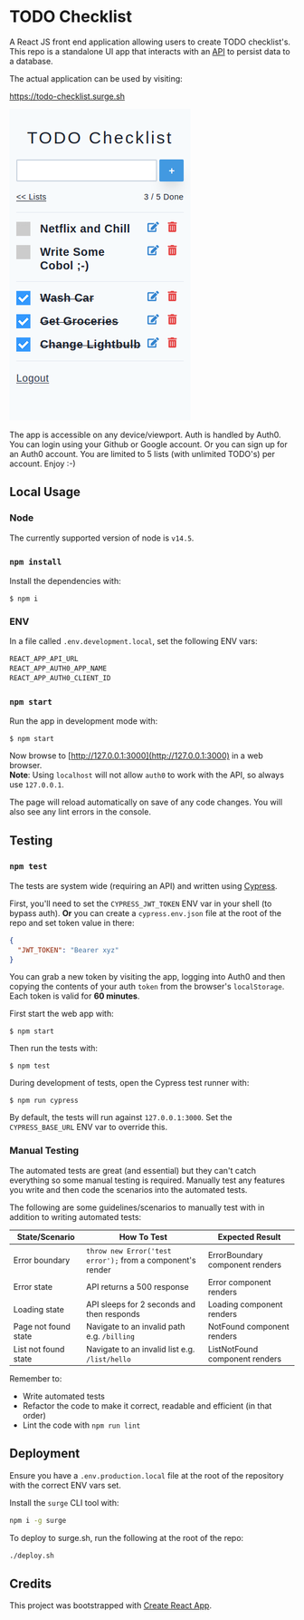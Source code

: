 # TODO Checklist

A React JS front end application allowing users to create TODO checklist's. This repo is a standalone UI app that interacts with an [API](https://github.com/michaeltelford/todo_api) to persist data to a database.

The actual application can be used by visiting:

https://todo-checklist.surge.sh

![iPhone 5 SE](https://github.com/michaeltelford/todo/raw/assets/assets/TODO.png)

The app is accessible on any device/viewport. Auth is handled by Auth0. You can login using your Github or Google account. Or you can sign up for an Auth0 account. You are limited to 5 lists (with unlimited TODO's) per account. Enjoy :-)

## Local Usage

### Node

The currently supported version of node is `v14.5`.

### `npm install`

Install the dependencies with:

    $ npm i

### ENV

In a file called `.env.development.local`, set the following ENV vars:

```sh
REACT_APP_API_URL
REACT_APP_AUTH0_APP_NAME
REACT_APP_AUTH0_CLIENT_ID
```

### `npm start`

Run the app in development mode with:

    $ npm start

Now browse to [http://127.0.0.1:3000](http://127.0.0.1:3000) in a web browser.<br />
**Note**: Using `localhost` will not allow `auth0` to work with the API, so always use `127.0.0.1`.

The page will reload automatically on save of any code changes. You will also see any lint errors in the console.

## Testing

### `npm test`

The tests are system wide (requiring an API) and written using [Cypress](https://cypress.io).

First, you'll need to set the `CYPRESS_JWT_TOKEN` ENV var in your shell (to bypass auth). **Or** you can create a `cypress.env.json` file at the root of the repo and set token value in there:

```json
{
  "JWT_TOKEN": "Bearer xyz"
}
```

You can grab a new token by visiting the app, logging into Auth0 and then copying the contents of your auth `token` from the browser's `localStorage`. Each token is valid for **60 minutes**.

First start the web app with:

    $ npm start

Then run the tests with:

    $ npm test

During development of tests, open the Cypress test runner with:

    $ npm run cypress

By default, the tests will run against `127.0.0.1:3000`. Set the `CYPRESS_BASE_URL` ENV var to override this.

### Manual Testing

The automated tests are great (and essential) but they can't catch everything so some manual testing is required. Manually test any features you write and then code the scenarios into the automated tests.

The following are some guidelines/scenarios to manually test with in addition to writing automated tests:

| State/Scenario       | How To Test                                                | Expected Result                 |
| -------------------- | ---------------------------------------------------------- | ------------------------------- |
| Error boundary       | `throw new Error('test error');` from a component's render | ErrorBoundary component renders |
| Error state          | API returns a 500 response                                 | Error component renders         |
| Loading state        | API sleeps for 2 seconds and then responds                 | Loading component renders       |
| Page not found state | Navigate to an invalid path e.g. `/billing`                | NotFound component renders      |
| List not found state | Navigate to an invalid list e.g. `/list/hello`             | ListNotFound component renders  |

Remember to:

- Write automated tests
- Refactor the code to make it correct, readable and efficient (in that order)
- Lint the code with `npm run lint`

## Deployment

Ensure you have a `.env.production.local` file at the root of the repository with the correct ENV vars set.

Install the `surge` CLI tool with:

```sh
npm i -g surge
```

To deploy to surge.sh, run the following at the root of the repo:

```sh
./deploy.sh
```

## Credits

This project was bootstrapped with [Create React App](https://github.com/facebook/create-react-app).
